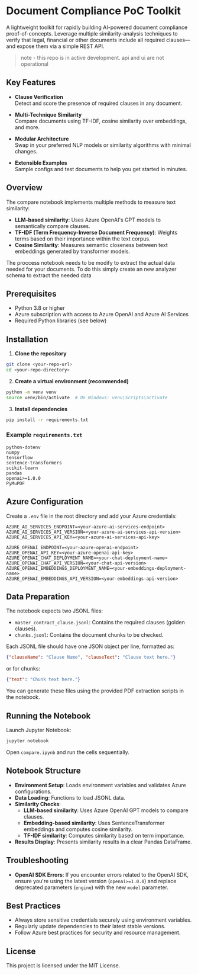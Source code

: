 # Document Compliance PoC Toolkit

A lightweight toolkit for rapidly building AI-powered document compliance proof-of-concepts. Leverage multiple similarity-analysis techniques to verify that legal, financial or other documents include all required clauses—and expose them via a simple REST API.

> note - this repo is in active development. api and ui are not operational

## Key Features

- **Clause Verification**  
  Detect and score the presence of required clauses in any document.

- **Multi-Technique Similarity**  
  Compare documents using TF-IDF, cosine similarity over embeddings, and more.

- **Modular Architecture**  
  Swap in your preferred NLP models or similarity algorithms with minimal changes.

- **Extensible Examples**  
  Sample configs and test documents to help you get started in minutes.

## Overview

The compare notebook implements multiple methods to measure text similarity:

- **LLM-based similarity**: Uses Azure OpenAI's GPT models to semantically compare clauses.
- **TF-IDF (Term Frequency-Inverse Document Frequency)**: Weights terms based on their importance within the text corpus.
- **Cosine Similarity**: Measures semantic closeness between text embeddings generated by transformer models.

The proccess notebook needs to be modify to extract the actual data needed for your documents. To do this simply create an new analyzer schema to extract the needed data

## Prerequisites

- Python 3.8 or higher
- Azure subscription with access to Azure OpenAI and Azure AI Services
- Required Python libraries (see below)

## Installation

1. **Clone the repository**

```bash
git clone <your-repo-url>
cd <your-repo-directory>
```

2. **Create a virtual environment (recommended)**

```bash
python -m venv venv
source venv/bin/activate  # On Windows: venv\Scripts\activate
```

3. **Install dependencies**

```bash
pip install -r requirements.txt
```

### Example `requirements.txt`

```
python-dotenv
numpy
tensorflow
sentence-transformers
scikit-learn
pandas
openai>=1.0.0
PyMuPDF
```

## Azure Configuration

Create a `.env` file in the root directory and add your Azure credentials:

```env
AZURE_AI_SERVICES_ENDPOINT=<your-azure-ai-services-endpoint>
AZURE_AI_SERVICES_API_VERSION=<your-azure-ai-services-api-version>
AZURE_AI_SERVICES_API_KEY=<your-azure-ai-services-api-key>

AZURE_OPENAI_ENDPOINT=<your-azure-openai-endpoint>
AZURE_OPENAI_API_KEY=<your-azure-openai-api-key>
AZURE_OPENAI_CHAT_DEPLOYMENT_NAME=<your-chat-deployment-name>
AZURE_OPENAI_CHAT_API_VERSION=<your-chat-api-version>
AZURE_OPENAI_EMBEDDINGS_DEPLOYMENT_NAME=<your-embeddings-deployment-name>
AZURE_OPENAI_EMBEDDINGS_API_VERSION=<your-embeddings-api-version>
```

## Data Preparation

The notebook expects two JSONL files:

- `master_contract_clause.jsonl`: Contains the required clauses (golden clauses).
- `chunks.jsonl`: Contains the document chunks to be checked.

Each JSONL file should have one JSON object per line, formatted as:

```json
{"clauseName": "Clause Name", "clauseText": "Clause text here."}
```

or for chunks:

```json
{"text": "Chunk text here."}
```

You can generate these files using the provided PDF extraction scripts in the notebook.

## Running the Notebook

Launch Jupyter Notebook:

```bash
jupyter notebook
```

Open `compare.ipynb` and run the cells sequentially.

## Notebook Structure

- **Environment Setup**: Loads environment variables and validates Azure configurations.
- **Data Loading**: Functions to load JSONL data.
- **Similarity Checks**:
  - **LLM-based similarity**: Uses Azure OpenAI GPT models to compare clauses.
  - **Embedding-based similarity**: Uses SentenceTransformer embeddings and computes cosine similarity.
  - **TF-IDF similarity**: Computes similarity based on term importance.
- **Results Display**: Presents similarity results in a clear Pandas DataFrame.

## Troubleshooting

- **OpenAI SDK Errors**: If you encounter errors related to the OpenAI SDK, ensure you're using the latest version (`openai>=1.0.0`) and replace deprecated parameters (`engine`) with the new `model` parameter.

## Best Practices

- Always store sensitive credentials securely using environment variables.
- Regularly update dependencies to their latest stable versions.
- Follow Azure best practices for security and resource management.

## License

This project is licensed under the MIT License.